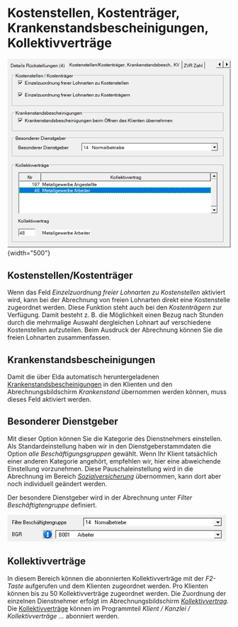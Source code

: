 # Kostenstellen, Kostenträger, Krankenstandsbescheinigungen, Kollektivverträge

![Image](<img/image34.png>){width="500"}

## Kostenstellen/Kostenträger

Wenn das Feld *Einzelzuordnung freier Lohnarten zu Kostenstellen* aktiviert wird, kann bei der Abrechnung von freien Lohnarten direkt eine Kostenstelle zugeordnet werden. Diese Funktion steht auch bei den *Kostenträgern* zur Verfügung. Damit besteht z. B. die Möglichkeit einen Bezug nach Stunden durch die mehrmalige Auswahl dergleichen Lohnart auf verschiedene Kostenstellen aufzuteilen. Beim Ausdruck der Abrechnung können Sie die freien Lohnarten zusammenfassen.

## Krankenstandsbescheinigungen

Damit die über Elda automatisch heruntergeladenen [Krankenstandsbescheinigungen](../../Elektronische_Meldungen_OEGK/Krankenstandsbescheinigungen.md) in den Klienten und den Abrechnungsbildschirm *Krankenstand* übernommen werden können, muss dieses Feld aktiviert werden.

## Besonderer Dienstgeber

Mit dieser Option können Sie die Kategorie des Dienstnehmers einstellen. Als Standardeinstellung haben wir in den Dienstgeberstammdaten die Option *alle Beschäftigungsgruppen* gewählt. Wenn Ihr Klient tatsächlich einer anderen Kategorie angehört, empfehlen wir, hier eine abweichende Einstellung vorzunehmen. Diese Pauschaleinstellung wird in die Abrechnung im Bereich [*Sozialversicherung*](../../Abrechnungsbildschirme/Sozialversicherung.md) übernommen, kann dort aber noch individuell geändert werden.

Der besondere Dienstgeber wird in der Abrechnung unter *Filter Beschäftigtengruppe* definiert.

![Image](<img/image35.png>)

## Kollektivverträge

In diesem Bereich können die abonnierten Kollektivverträge mit der *F2-Taste* aufgerufen und dem Klienten zugeordnet werden. Pro Klienten können bis zu 50 Kollektivverträge zugeordnet werden. Die Zuordnung der einzelnen Dienstnehmer erfolgt im Abrechnungsbildschirm [*Kollektivvertrag*](../../Abrechnungsbildschirme/Kollektivvertrag.md). Die [Kollektivverträge](../../Kollektivverträge/Verwaltung%20der%20Kollektivverträge.md) können im Programmteil *Klient / Kanzlei / Kollektivverträge …* abonniert werden.